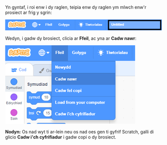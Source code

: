 Yn gyntaf, i roi enw i dy raglen, teipia enw dy raglen ym mlwch enw'r prosiect ar frig y sgrin:

![Blwch enw'r prosiect wedi'i amlygu.](images/name-annotated.png)

Wedyn, i gadw dy brosiect, clicia ar **Ffeil**, ac yna ar **Cadw nawr**:

![Dewis 'Cadw nawr' yn y ddewislen 'Ffeil'.](images/save.png)

**Nodyn:** Os nad wyt ti ar-lein neu os nad oes gen ti gyfrif Scratch, galli di glicio **Cadw i'ch cyfrifiadur** i gadw copi o dy brosiect.
